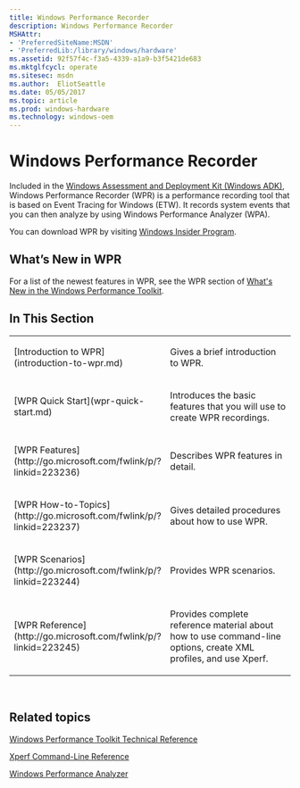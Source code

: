 ```yaml
---
title: Windows Performance Recorder
description: Windows Performance Recorder
MSHAttr:
- 'PreferredSiteName:MSDN'
- 'PreferredLib:/library/windows/hardware'
ms.assetid: 92f57f4c-f3a5-4339-a1a9-b3f5421de683
ms.mktglfcycl: operate
ms.sitesec: msdn
ms.author:  EliotSeattle
ms.date: 05/05/2017
ms.topic: article
ms.prod: windows-hardware
ms.technology: windows-oem
---
```


# Windows Performance Recorder


Included in the [Windows Assessment and Deployment Kit (Windows ADK)](http://go.microsoft.com/fwlink/p/?LinkId=526740), Windows Performance Recorder (WPR) is a performance recording tool that is based on Event Tracing for Windows (ETW). It records system events that you can then analyze by using Windows Performance Analyzer (WPA).

You can download WPR by visiting [Windows Insider Program](https://insider.windows.com/).

## <a href="" id="what-s-new-in-wpr"></a>What’s New in WPR


For a list of the newest features in WPR, see the WPR section of [What's New in the Windows Performance Toolkit](whats-new-in-the-windows-performance-toolkit.md).

## In This Section


<table>
<colgroup>
<col width="50%" />
<col width="50%" />
</colgroup>
<tbody>
<tr class="odd">
<td><p>[Introduction to WPR](introduction-to-wpr.md)</p></td>
<td><p>Gives a brief introduction to WPR.</p></td>
</tr>
<tr class="even">
<td><p>[WPR Quick Start](wpr-quick-start.md)</p></td>
<td><p>Introduces the basic features that you will use to create WPR recordings.</p></td>
</tr>
<tr class="odd">
<td><p>[WPR Features](http://go.microsoft.com/fwlink/p/?linkid=223236)</p></td>
<td><p>Describes WPR features in detail.</p></td>
</tr>
<tr class="even">
<td><p>[WPR How-to-Topics](http://go.microsoft.com/fwlink/p/?linkid=223237)</p></td>
<td><p>Gives detailed procedures about how to use WPR.</p></td>
</tr>
<tr class="odd">
<td><p>[WPR Scenarios](http://go.microsoft.com/fwlink/p/?linkid=223244)</p></td>
<td><p>Provides WPR scenarios.</p></td>
</tr>
<tr class="even">
<td><p>[WPR Reference](http://go.microsoft.com/fwlink/p/?linkid=223245)</p></td>
<td><p>Provides complete reference material about how to use command-line options, create XML profiles, and use Xperf.</p></td>
</tr>
</tbody>
</table>

 

## Related topics


[Windows Performance Toolkit Technical Reference](windows-performance-toolkit-technical-reference.md)

[Xperf Command-Line Reference](http://go.microsoft.com/fwlink/p/?linkid=234381)

[Windows Performance Analyzer](windows-performance-analyzer.md)

 

 







